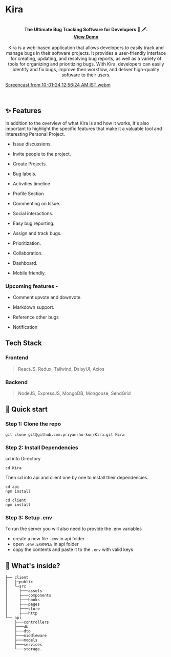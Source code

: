 # Kira
<br />
<div align="center"><b>The Ultimate Bug Tracking Software for Developers 🐞 🗡.</b></div>
<div align="center"><b><a href="https://priyanshu-kun.hashnode.dev/kira-the-ultimate-bug-tracking-software-for-developers">View Demo</a></b></div>
<br />
<div align="center">Kira is a web-based application that allows developers to easily track and manage bugs in their software projects. It provides a user-friendly interface for creating, updating, and resolving bug reports, as well as a variety of tools for organizing and prioritizing bugs. With Kira, developers can easily identify and fix bugs, improve their workflow, and deliver high-quality software to their users.</div>

[Screencast from 10-01-24 12:56:24 AM IST.webm](https://github.com/priyanshu-kun/Kira/assets/57032769/bc2ee232-3026-4ff0-b843-81fa30100a3b)


<br />

## ✨ Features

In addition to the overview of what Kira is and how it works, It's also important to highlight the specific features that make it a valuable tool and Interesting Personal Project.

 -   Issue discussions.

 -   Invite people to the project.

 -   Create Projects.

 -   Bug labels.

 -   Activities timeline

 -   Profile Section

 -   Commenting on Issue.

 -   Social interactions.

 -   Easy bug reporting.

 -   Assign and track bugs.

 -   Prioritization.

 -   Collaboration.

 -   Dashboard.

 -   Mobile friendly.

### Upcoming features -

 -   Comment upvote and downvote.

 -   Markdown support.

 -   Reference other bugs

 -   Notification
 
 ## Tech Stack
 ### Frontend
 > ReactJS, Redux, Tailwind, DaisyUI, Axios
 
 ### Backend
 > NodeJS, ExpressJS, MongoDB, Mongoose, SendGrid
 
 ## 🚀 Quick start
 
 ### Step 1: Clone the repo
 ```
 git clone git@github.com:priyanshu-kun/Kira.git Kira
 ```
 
 ### Step 2: Install Dependencies
 cd into Directory
 ```
 cd Kira
 ```
 Then cd into api and client one by one to install their dependencies.
 ```
 cd api
 npm install
 
 cd client
 npm install
 ```
 
 ### Step 3: Setup .env
To run the server you will also need to provide the .env variables

 -   create a new file `.env` in api folder
 -   open `.env.EXAMPLE` in api folder
 -   copy the contents and paste it to the `.env` with valid keys

## 📂 What's inside?
```
├── client
|   ├─public
│   └─src
│     ├───assets
│     ├───components
│     ├───hooks
│     ├───pages
│     ├───store
│     ├───http
└── api
    ├───controllers
    ├───db
    ├───dto
    ├───middleware
    ├───models
    ├───services
    └───storage.
```
